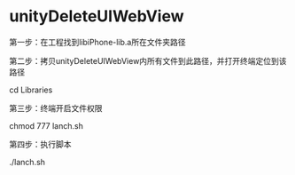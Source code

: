 # unityDeleteUIWebView


第一步：在工程找到libiPhone-lib.a所在文件夹路径

第二步：拷贝unityDeleteUIWebView内所有文件到此路径，并打开终端定位到该路径

cd Libraries

第三步：终端开启文件权限

chmod 777 lanch.sh

第四步：执行脚本

./lanch.sh
